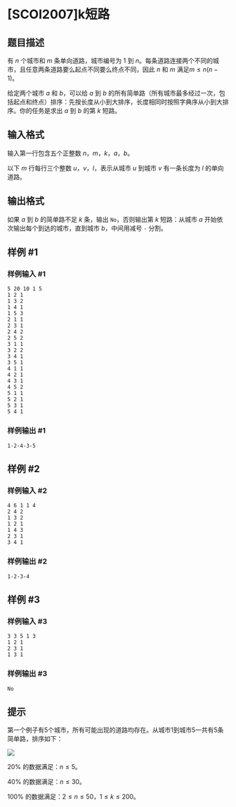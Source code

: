 # [SCOI2007]k短路

## 题目描述

有 $n$ 个城市和 $m$ 条单向道路，城市编号为 $1$ 到 $n$。每条道路连接两个不同的城市，且任意两条道路要么起点不同要么终点不同，因此 $n$ 和 $m$ 满足$m \le n(n-1)$。

给定两个城市 $a$ 和 $b$，可以给 $a$ 到 $b$ 的所有简单路（所有城市最多经过一次，包括起点和终点）排序：先按长度从小到大排序，长度相同时按照字典序从小到大排序。你的任务是求出 $a$ 到 $b$ 的第 $k$ 短路。


## 输入格式

输入第一行包含五个正整数 $n$，$m$，$k$，$a$，$b$。

以下 $m$ 行每行三个整数 $u$，$v$，$l$，表示从城市 $u$ 到城市 $v$ 有一条长度为 $l$ 的单向道路。

## 输出格式

如果 $a$ 到 $b$ 的简单路不足 $k$ 条，输出 `No`，否则输出第 $k$ 短路：从城市 $a$ 开始依次输出每个到达的城市，直到城市 $b$，中间用减号 `-` 分割。

## 样例 #1

### 样例输入 #1
```
5 20 10 1 5
1 2 1
1 3 2
1 4 1
1 5 3
2 1 1
2 3 1
2 4 2
2 5 2
3 1 1
3 2 2
3 4 1
3 5 1
4 1 1
4 2 1
4 3 1
4 5 2
5 1 1
5 2 1
5 3 1
5 4 1
```

### 样例输出 #1

```
1-2-4-3-5
```

## 样例 #2

### 样例输入 #2
```
4 6 1 1 4
2 4 2
1 3 2
1 2 1
1 4 3
2 3 1
3 4 1
```

### 样例输出 #2

```
1-2-3-4
```

## 样例 #3

### 样例输入 #3
```
3 3 5 1 3
1 2 1
2 3 1
1 3 1
```

### 样例输出 #3

```
No
```

## 提示

第一个例子有5个城市，所有可能出现的道路均存在。从城市1到城市5一共有5条简单路，排序如下：

![](https://cdn.luogu.com.cn/upload/pic/17706.png )

$20\%$ 的数据满足：$n\leq 5$。

$40\%$ 的数据满足：$n\leq 30$。

$100\%$ 的数据满足：$2\leq n\leq 50$，$1\leq k\leq 200$。

